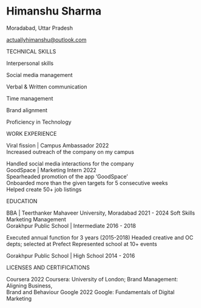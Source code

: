 #                                                                         Himanshu Sharma
Moradabad, Uttar Pradesh

actuallyhimanshu@outlook.com


 TECHNICAL SKILLS
 
Interpersonal skills


Social media management


Verbal & Written communication

 

Time management

Brand alignment

Proficiency in Technology

 

WORK EXPERIENCE

Viral fission | Campus Ambassador	2022	
Increased outreach of the company on my campus		
		
Handled social media interactions for the company		
GoodSpace | Marketing Intern	2022	
Spearheaded promotion of the app ‘GoodSpace’		
Onboarded more than the given targets for 5 consecutive weeks		
Helped create 50+ job listings		


EDUCATION

BBA | Teerthanker Mahaveer University, Moradabad	2021 - 2024
Soft Skills	
Marketing Management	
Gorakhpur Public School | Intermediate	2016 - 2018


Executed annual function for 3 years (2015-2018) Headed creative and OC depts; selected at Prefect Represented school at 10+ events


Gorakhpur Public School | High School	2014 - 2016



LICENSES AND CERTIFICATIONS


Coursera	2022
Coursera: University of London; Brand Management: Aligning Business,	
Brand and Behaviour	
Google	2022
Google: Fundamentals of Digital Marketing	
